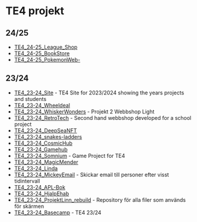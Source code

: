 <!-- This file was automatically generated. Do not edit it directly. -->

# TE4 projekt
## 24/25
- [TE4_24-25_League_Shop](https://github.com/NTIG-Helsingborg/TE4_24-25_League_Shop)
- [TE4_24-25_BookStore](https://github.com/NTIG-Helsingborg/TE4_24-25_BookStore)
- [TE4_24-25_PokemonWeb-](https://github.com/NTIG-Helsingborg/TE4_24-25_PokemonWeb-)
## 23/24
- [TE4_23-24_Site](https://github.com/NTIG-Helsingborg/TE4_23-24_Site) - TE4 Site for 2023/2024 showing the years projects and students
- [TE4_23-24_Wheeldeal](https://github.com/NTIG-Helsingborg/TE4_23-24_Wheeldeal)
- [TE4_23-24_WhiskerWonders](https://github.com/NTIG-Helsingborg/TE4_23-24_WhiskerWonders) - Projekt 2 Webbshop Light
- [TE4_23-24_RetroTech](https://github.com/NTIG-Helsingborg/TE4_23-24_RetroTech) - Second hand webbshop developed for a school project
- [TE4_23-24_DeepSeaNFT](https://github.com/NTIG-Helsingborg/TE4_23-24_DeepSeaNFT)
- [TE4_23-24_snakes-ladders](https://github.com/NTIG-Helsingborg/TE4_23-24_snakes-ladders)
- [TE4_23-24_CosmicHub](https://github.com/NTIG-Helsingborg/TE4_23-24_CosmicHub)
- [TE4_23-24_Gamehub](https://github.com/NTIG-Helsingborg/TE4_23-24_Gamehub)
- [TE4_23-24_Somnium](https://github.com/NTIG-Helsingborg/TE4_23-24_Somnium) - Game Project for TE4
- [TE4_23-24_MagicMender](https://github.com/NTIG-Helsingborg/TE4_23-24_MagicMender)
- [TE4_23-24_Linda](https://github.com/NTIG-Helsingborg/TE4_23-24_Linda)
- [TE4_23-24_MickeyEmail](https://github.com/NTIG-Helsingborg/TE4_23-24_MickeyEmail) - Skickar email till personer efter visst tidintervall
- [TE4_23-24_APL-Bok](https://github.com/NTIG-Helsingborg/TE4_23-24_APL-Bok)
- [TE4_23-24_HjalpEhab](https://github.com/NTIG-Helsingborg/TE4_23-24_HjalpEhab)
- [TE4_23-24_ProjektLinn_rebuild](https://github.com/NTIG-Helsingborg/TE4_23-24_ProjektLinn_rebuild) - Repository för alla filer som används för skärmen
- [TE4_23-24_Basecamp](https://github.com/NTIG-Helsingborg/TE4_23-24_Basecamp) - TE4 23/24